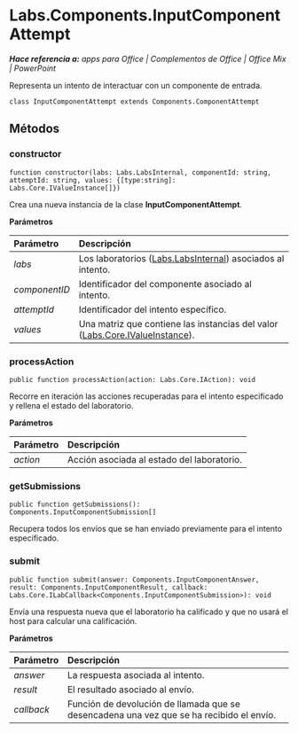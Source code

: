 
# <a name="labs.components.inputcomponentattempt"></a>Labs.Components.InputComponentAttempt

 _**Hace referencia a:** apps para Office | Complementos de Office | Office Mix | PowerPoint_

Representa un intento de interactuar con un componente de entrada.

```
class InputComponentAttempt extends Components.ComponentAttempt
```


## <a name="methods"></a>Métodos




### <a name="constructor"></a>constructor

 `function constructor(labs: Labs.LabsInternal, componentId: string, attemptId: string, values: {[type:string]: Labs.Core.IValueInstance[]})`

Crea una nueva instancia de la clase **InputComponentAttempt**.

 **Parámetros**


|Parámetro|Descripción|
|:-----|:-----|
| _labs_|Los laboratorios ([Labs.LabsInternal](http://msdn.microsoft.com/library/599fb2c4-bb16-4422-84ad-10ed85a14018.aspx)) asociados al intento.|
| _componentID_|Identificador del componente asociado al intento.|
| _attemptId_|Identificador del intento específico.|
| _values_|Una matriz que contiene las instancias del valor ([Labs.Core.IValueInstance](../../reference/office-mix/labs.core.ivalueinstance.md)).|

### <a name="processaction"></a>processAction

 `public function processAction(action: Labs.Core.IAction): void`

Recorre en iteración las acciones recuperadas para el intento especificado y rellena el estado del laboratorio.

 **Parámetros**


|Parámetro|Descripción|
|:-----|:-----|
| _action_|Acción asociada al estado del laboratorio.|

### <a name="getsubmissions"></a>getSubmissions

 `public function getSubmissions(): Components.InputComponentSubmission[]`

Recupera todos los envíos que se han enviado previamente para el intento especificado.


### <a name="submit"></a>submit

 `public function submit(answer: Components.InputComponentAnswer, result: Components.InputComponentResult, callback: Labs.Core.ILabCallback<Components.InputComponentSubmission>): void`

Envía una respuesta nueva que el laboratorio ha calificado y que no usará el host para calcular una calificación.

 **Parámetros**


|Parámetro|Descripción|
|:-----|:-----|
| _answer_|La respuesta asociada al intento.|
| _result_|El resultado asociado al envío.|
| _callback_|Función de devolución de llamada que se desencadena una vez que se ha recibido el envío.|
